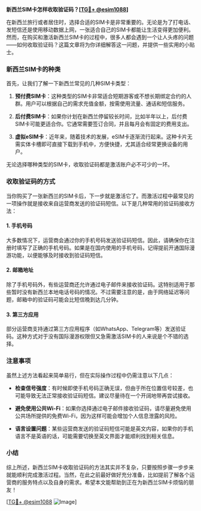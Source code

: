 **新西兰SIM卡怎样收取验证码？[[TG💪+ @esim1088](https://t.me/s/esim1088)]**

在新西兰旅行或者居住时，选择合适的SIM卡是非常重要的。无论是为了打电话、发短信还是使用移动数据上网，一张适合自己的SIM卡都能让生活变得更加便利。然而，在购买和激活新西兰SIM卡的过程中，很多人都会遇到一个让人头疼的问题——如何收取验证码？这篇文章将为你详细解答这一问题，并提供一些实用的小贴士。

### 新西兰SIM卡的种类

首先，让我们了解一下新西兰常见的几种SIM卡类型：

1. **预付费SIM卡**：这种类型的SIM卡非常适合短期游客或不想长期绑定合约的人群。用户可以根据自己的需求充值金额，按需使用流量、通话和短信服务。
   
2. **后付费SIM卡**：如果你计划在新西兰停留较长时间，比如半年以上，后付费SIM卡可能更适合你。它通常需要签订合同，并且每月会有固定的费用支出。

3. **虚拟eSIM卡**：近年来，随着技术的发展，eSIM卡逐渐流行起来。这种卡片无需实体卡槽即可直接下载到手机中，方便快捷，尤其适合经常更换设备的用户。

无论选择哪种类型的SIM卡，收取验证码都是激活账户必不可少的一环。

### 收取验证码的方式

当你购买了一张新西兰的SIM卡后，下一步就是激活它了。而激活过程中最常见的一项操作就是接收来自运营商发送的验证码短信。以下是几种常用的验证码接收方法：

#### 1. 手机号码
大多数情况下，运营商会通过你的手机号码发送验证码短信。因此，请确保你在注册时填写了正确的手机号码。如果是在国内使用的手机号码，记得提前开通国际漫游功能，以便能够及时接收到验证码短信。

#### 2. 邮箱地址
除了手机号码外，有些运营商还允许通过电子邮件来接收验证码。这特别适用于那些暂时没有新西兰本地电话号码的情况。不过需要注意的是，由于网络延迟等问题，邮箱中的验证码可能会比短信晚到达几分钟。

#### 3. 第三方应用
部分运营商支持通过第三方应用程序（如WhatsApp、Telegram等）发送验证码。这种方式对于没有国际漫游权限但又急需激活SIM卡的人来说是个不错的选择。

### 注意事项

虽然上述方法看起来简单易行，但在实际操作过程中仍需注意以下几点：

- **检查信号强度**：有时候即使手机号码正确无误，但由于所在位置信号较差，也可能导致无法正常接收验证码短信。建议尽量待在一个开阔地带再尝试接收。
  
- **避免使用公共Wi-Fi**：如果你选择通过电子邮件接收验证码，请尽量避免使用公共场所提供的免费Wi-Fi，因为这样可能会增加个人信息泄露的风险。

- **语言设置问题**：某些运营商发送的验证码短信可能是英文内容，如果你的手机语言不是英语的话，可能需要切换至英文界面才能顺利找到相关信息。

### 小结

综上所述，新西兰SIM卡收取验证码的方法其实并不复杂，只要按照步骤一步步来就能顺利完成激活过程。当然，在此之前最好做好充分准备，比如提前了解各个运营商的服务特点以及自身的需求。希望本文能帮助到正在为新西兰SIM卡烦恼的朋友！

[[TG💪+ @esim1088](https://t.me/s/esim1088) ![Image](https://i.postimg.cc/4NQfJmqS/Snipaste-2025-05-13-00-14-12.png)]